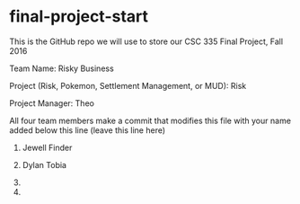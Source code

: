 # final-project-start

This is the GitHub repo we will use to store our CSC 335 Final Project, Fall 2016

Team Name: Risky Business 

Project (Risk, Pokemon, Settlement Management, or MUD): Risk

Project Manager: Theo


All four team members make a commit that modifies this file with your name added below this line (leave this line here)

1) Jewell Finder

2) Dylan Tobia

3)

4)
